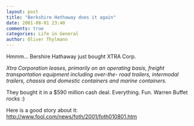 ```yaml
---
layout: post
title: "Berkshire Hathaway does it again"
date: 2001-08-01 23:40
comments: true
categories: Life in General
author: Oliver Thylmann
---
```



Hmmm... Bershire Hathaway just bought XTRA Corp.

*Xtra Corporation leases, primarily on an operating basis, freight transportation equipment including over-the- road trailers, intermodal trailers, chassis and domestic containers and marine containers.*

They bought it in a $590 million cash deal. Everything. Fun. Warren Buffet rocks :)

Here is a good story about it: http://www.fool.com/news/foth/2001/foth010801.htm


